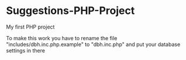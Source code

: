 # Suggestions-PHP-Project
My first PHP project

To make this work you have to rename the file "includes/dbh.inc.php.example" to "dbh.inc.php" and put your database settings in there
